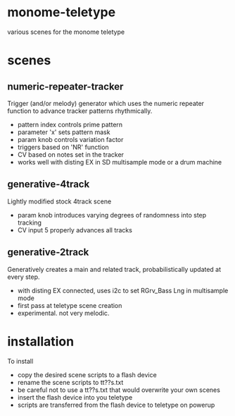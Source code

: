 # monome-teletype
various scenes for the monome teletype

# scenes

## numeric-repeater-tracker
Trigger (and/or melody) generator which uses the numeric repeater function
to advance tracker patterns rhythmically.
* pattern index controls prime pattern
* parameter 'x' sets pattern mask
* param knob controls variation factor
* triggers based on 'NR' function
* CV based on notes set in the tracker
* works well with disting EX in SD multisample mode or a drum machine

## generative-4track
Lightly modified stock 4track scene
* param knob introduces varying degrees of randomness into step tracking
* CV input 5 properly advances all tracks

## generative-2track
Generatively creates a main and related track, probabilistically updated
at every step.
* with disting EX connected, uses i2c to set RGrv_Bass Lng in multisample mode
* first pass at teletype scene creation
* experimental. not very melodic.

# installation
To install
* copy the desired scene scripts to a flash device
* rename the scene scripts to tt??s.txt
* be careful not to use a tt??s.txt that would overwrite your own scenes
* insert the flash device into you teletype 
* scripts are transferred from the flash device to teletype on powerup
